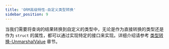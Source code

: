 ```yaml
---
title: 'ORM高级特性-自定义类型转换'
sidebar_position: 9
---
```


当我们需要将查询的结果转换到自定义的类型中，无论是作为直接转换的类型还是作为 `struct` 的属性，都可以通过实现特定的接口来实现。详细介绍请参考 [类型转换-UnmarshalValue](output/goframe-v2.6-md/核心组件/类型转换/类型转换-UnmarshalValue) 章节。
